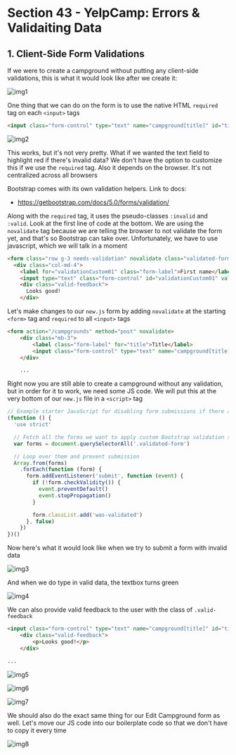 # Section 43 - YelpCamp: Errors & Validaiting Data

## 1. Client-Side Form Validations

If we were to create a campground without putting any client-side validations, this is what it would look like after we create it:

![img1](https://github.com/Brian-E-Nguyen/Web-Dev-Bootcamp-2020/blob/43-YelpCamp-Errors/43-YelpCamp-Errors/img-for-notes/img1.jpg?raw=true)

One thing that we can do on the form is to use the native HTML `required` tag on each `<input>` tags

```html
<input class="form-control" type="text" name="campground[title]" id="title" required>
```

![img2](https://github.com/Brian-E-Nguyen/Web-Dev-Bootcamp-2020/blob/43-YelpCamp-Errors/43-YelpCamp-Errors/img-for-notes/img2.jpg?raw=true)

This works, but it's not very pretty. What if we wanted the text field to highlight red if there's invalid data? We don't have the option to customize this if we use the `required` tag. Also it depends on the browser. It's not centralized across all browsers

Bootstrap comes with its own validation helpers. Link to docs:
- https://getbootstrap.com/docs/5.0/forms/validation/

Along with the `required` tag, it uses the pseudo-classes `:invalid` and `:valid`. Look at the first line of code at the bottom. We are using the `novalidate` tag because we are telling the browser to not validate the form yet, and that's so Bootstrap can take over. Unfortunately, we have to use javascript, which we will talk in a moment

```html
<form class="row g-3 needs-validation" novalidate class="validated-form">
  <div class="col-md-4">
    <label for="validationCustom01" class="form-label">First name</label>
    <input type="text" class="form-control" id="validationCustom01" value="Mark" required>
    <div class="valid-feedback">
      Looks good!
    </div>
```

Let's make changes to our `new.js` form by adding `novalidate` at the starting `<form>` tag and `required` to all `<input>` tags

```html
<form action="/campgrounds" method="post" novalidate>
    <div class="mb-3">
        <label class="form-label" for="title">Title</label>
        <input class="form-control" type="text" name="campground[title]" id="title" required>
    </div>

    ...
```

Right now you are still able to create a campground without any validation, but in order for it to work, we need some JS code. We will put this at the very bottom of our `new.js` file in a `<script>` tag

```js
// Example starter JavaScript for disabling form submissions if there are invalid fields
(function () {
  'use strict'

  // Fetch all the forms we want to apply custom Bootstrap validation styles to
  var forms = document.querySelectorAll('.validated-form')

  // Loop over them and prevent submission
  Array.from(forms)
    .forEach(function (form) {
      form.addEventListener('submit', function (event) {
        if (!form.checkValidity()) {
          event.preventDefault()
          event.stopPropagation()
        }

        form.classList.add('was-validated')
      }, false)
    })
})()
```

Now here's what it would look like when we try to submit a form with invalid data

![img3](https://github.com/Brian-E-Nguyen/Web-Dev-Bootcamp-2020/blob/43-YelpCamp-Errors/43-YelpCamp-Errors/img-for-notes/img3.jpg?raw=true)

And when we do type in valid data, the textbox turns green

![img4](https://github.com/Brian-E-Nguyen/Web-Dev-Bootcamp-2020/blob/43-YelpCamp-Errors/43-YelpCamp-Errors/img-for-notes/img4.jpg?raw=true)

We can also provide valid feedback to the user with the class of `.valid-feedback`

```html
<input class="form-control" type="text" name="campground[title]" id="title" required>
    <div class="valid-feedback">
        <p>Looks good!</p>
    </div>

...
```

![img5](https://github.com/Brian-E-Nguyen/Web-Dev-Bootcamp-2020/blob/43-YelpCamp-Errors/43-YelpCamp-Errors/img-for-notes/img5.jpg?raw=true)

![img6](https://github.com/Brian-E-Nguyen/Web-Dev-Bootcamp-2020/blob/43-YelpCamp-Errors/43-YelpCamp-Errors/img-for-notes/img6.jpg?raw=true)

![img7](https://github.com/Brian-E-Nguyen/Web-Dev-Bootcamp-2020/blob/43-YelpCamp-Errors/43-YelpCamp-Errors/img-for-notes/img7.jpg?raw=true)


We should also do the exact same thing for our Edit Campground form as well. Let's move our JS code into our boilerplate code so that we don't have to copy it every time

![img8](https://github.com/Brian-E-Nguyen/Web-Dev-Bootcamp-2020/blob/43-YelpCamp-Errors/43-YelpCamp-Errors/img-for-notes/img8.jpg?raw=true)
